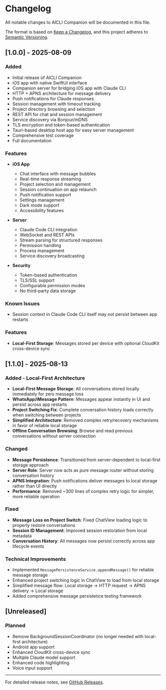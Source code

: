 # Changelog

All notable changes to AICLI Companion will be documented in this file.

The format is based on [Keep a Changelog](https://keepachangelog.com/en/1.0.0/),
and this project adheres to [Semantic Versioning](https://semver.org/spec/v2.0.0.html).

## [1.0.0] - 2025-08-09

### Added
- Initial release of AICLI Companion
- iOS app with native SwiftUI interface
- Companion server for bridging iOS app with Claude CLI
- HTTP + APNS architecture for message delivery
- Push notifications for Claude responses
- Session management with timeout tracking
- Project directory browsing and selection
- REST API for chat and session management
- Service discovery via Bonjour/mDNS
- TLS encryption and token-based authentication
- Tauri-based desktop host app for easy server management
- Comprehensive test coverage
- Full documentation

### Features
- **iOS App**
  - Chat interface with message bubbles
  - Real-time response streaming
  - Project selection and management
  - Session continuation on app relaunch
  - Push notification support
  - Settings management
  - Dark mode support
  - Accessibility features

- **Server**
  - Claude Code CLI integration
  - WebSocket and REST APIs
  - Stream parsing for structured responses
  - Permission handling
  - Process management
  - Service discovery broadcasting

- **Security**
  - Token-based authentication
  - TLS/SSL support
  - Configurable permission modes
  - No third-party data storage

### Known Issues
- Session context in Claude Code CLI itself may not persist between app restarts

### Features
- **Local-First Storage**: Messages stored per device with optional CloudKit cross-device sync

## [1.1.0] - 2025-08-13

### Added - Local-First Architecture
- **Local-First Message Storage**: All conversations stored locally immediately for zero message loss
- **WhatsApp/iMessage Pattern**: Messages appear instantly in UI and persist across app restarts
- **Project Switching Fix**: Complete conversation history loads correctly when switching between projects
- **Simplified Architecture**: Removed complex retry/recovery mechanisms in favor of reliable local storage
- **Offline Conversation Browsing**: Browse and read previous conversations without server connection

### Changed
- **Message Persistence**: Transitioned from server-dependent to local-first storage approach
- **Server Role**: Server now acts as pure message router without storing conversation history
- **APNS Integration**: Push notifications deliver messages to local storage rather than UI directly
- **Performance**: Removed ~300 lines of complex retry logic for simpler, more reliable operation

### Fixed
- **Message Loss on Project Switch**: Fixed ChatView loading logic to properly restore conversations
- **Session ID Management**: Improved session restoration from local metadata
- **Conversation History**: All messages now persist correctly across app lifecycle events

### Technical Improvements
- Implemented `MessagePersistenceService.appendMessage()` for reliable message storage
- Enhanced project switching logic in ChatView to load from local storage
- Simplified message flow: Local storage → HTTP request → APNS delivery → Local storage
- Added comprehensive message persistence testing framework

## [Unreleased]

### Planned
- Remove BackgroundSessionCoordinator (no longer needed with local-first architecture)
- Android app support
- Enhanced CloudKit cross-device sync
- Multiple Claude model support
- Enhanced code highlighting
- Voice input support

---

For detailed release notes, see [GitHub Releases](https://github.com/your-repo/claude-companion/releases).